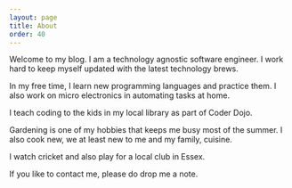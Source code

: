 ```yaml
---
layout: page
title: About
order: 40
---
```

Welcome to my blog. 
I am a technology agnostic software engineer. I work hard to keep myself updated with the latest technology brews. 

In my free time, I learn new programming languages and practice them. I also work on micro electronics in automating tasks at home.

I teach coding to the kids in my local library as part of Coder Dojo.

Gardening is one of my hobbies that keeps me busy most of the summer. I also cook new, we at least new to me and my family, cuisine. 

I watch cricket and also play for a local club in Essex.

If you like to contact me, please do drop me a note.